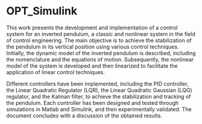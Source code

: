 # OPT_Simulink

This work presents the development and implementation of a control system for an inverted pendulum, a classic and nonlinear system in the field of control engineering. The main objective is to achieve the stabilization of the pendulum in its vertical position using various control techniques. Initially, the dynamic model of the inverted pendulum is described, including the nomenclature and the equations of motion. Subsequently, the nonlinear model of the system is developed and then linearized to facilitate the application of linear control techniques.

Different controllers have been implemented, including the PID controller, the Linear Quadratic Regulator (LQR), the Linear Quadratic Gaussian (LQG) regulator, and the Kalman filter, to achieve the stabilization and tracking of the pendulum. Each controller has been designed and tested through simulations in Matlab and Simulink, and then experimentally validated. The document concludes with a discussion of the obtained results.
